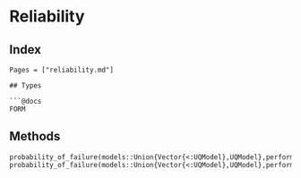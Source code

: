 # Reliability

## Index

```@index
Pages = ["reliability.md"]

## Types

```@docs
FORM
```

## Methods

```@docs
probability_of_failure(models::Union{Vector{<:UQModel},UQModel},performance::Function),inputs::Union{Vector{<:UQInput},UQInput},sim::FORM)
probability_of_failure(models::Union{Vector{<:UQModel},UQModel},performance::Function),inputs::Union{Vector{<:UQInput},UQInput},sim::AbstractMonteCarlo)
```
